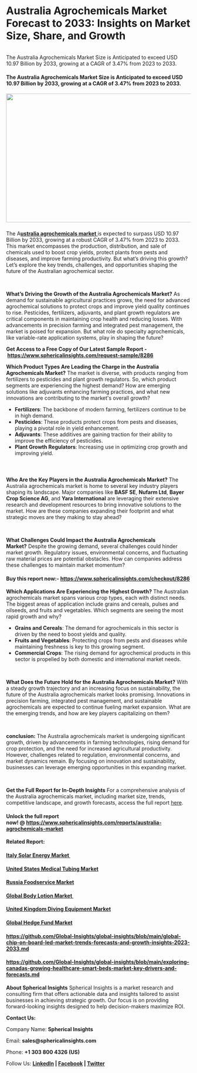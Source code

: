 <div class="wow_read_blog_hdr_img">
<div class="wow_read_blog_hdr_img_innr">
<h1>Australia Agrochemicals Market Forecast to 2033: Insights on Market Size, Share, and Growth</h1>
</div>
<div class="wow_main_float_head_img"><img src="https://www.vevioz.com/upload/photos/2025/03/I9TeCtVwPs3GI5zIHOCY_03_bbdde3b9b70cc8bdcec97ba3c8a8d1a2_image.jpg" alt="" /></div>
</div>
<div class="read-blog-container">
<div class="read-blog-desc">
<p class="mb-0">The Australia Agrochemicals Market Size is Anticipated to exceed USD 10.97 Billion by 2033, growing at a CAGR of 3.47% from 2023 to 2033.</p>
</div>
<div class="read-content">
<h4><strong>The Australia Agrochemicals Market Size is Anticipated to exceed USD 10.97 Billion by 2033, growing at a CAGR of 3.47% from 2023 to 2033.</strong></h4>
<h4><img src="https://vipon.s3.amazonaws.com/img/229831fc0aff9c13114ac5b237460535071500e667c2f0.png" alt="" width="600" height="350" /><strong><br /></strong></h4>
<p data-start="102" data-end="584">The A<a href="https://www.sphericalinsights.com/reports/australia-agrochemicals-market" target="_blank" rel="noopener"><strong>ustralia agrochemicals market</strong>&nbsp;</a>is expected to surpass USD 10.97 Billion by 2033, growing at a robust CAGR of 3.47% from 2023 to 2033. This market encompasses the production, distribution, and sale of chemicals used to boost crop yields, protect plants from pests and diseases, and improve farming productivity. But what&rsquo;s driving this growth? Let&rsquo;s explore the key trends, challenges, and opportunities shaping the future of the Australian agrochemical sector.</p>
<p data-start="586" data-end="1170">&nbsp;</p>
<p data-start="586" data-end="1170"><strong data-start="586" data-end="654">What&rsquo;s Driving the Growth of the Australia Agrochemicals Market?</strong>&nbsp;As demand for sustainable agricultural practices grows, the need for advanced agrochemical solutions to protect crops and improve yield quality continues to rise. Pesticides, fertilizers, adjuvants, and plant growth regulators are critical components in maintaining crop health and reducing losses. With advancements in precision farming and integrated pest management, the market is poised for expansion. But what role do specialty agrochemicals, like variable-rate application systems, play in shaping the future?</p>
<p data-start="1172" data-end="1571"><strong>Get Access to a Free Copy of Our Latest Sample Report -&nbsp;<a href="https://www.sphericalinsights.com/request-sample/8286" rel="nofollow">https://www.sphericalinsights.com/request-sample/8286</a>&nbsp;</strong></p>
<p data-start="1172" data-end="1571"><strong data-start="1172" data-end="1257">Which Product Types Are Leading the Charge in the Australia Agrochemicals Market?</strong>&nbsp;The market is diverse, with products ranging from fertilizers to pesticides and plant growth regulators. So, which product segments are experiencing the highest demand? How are emerging solutions like adjuvants enhancing farming practices, and what new innovations are contributing to the market's overall growth?</p>
<ul data-start="1573" data-end="1989">
<li data-start="1573" data-end="1666"><strong data-start="1575" data-end="1590">Fertilizers</strong>: The backbone of modern farming, fertilizers continue to be in high demand.</li>
<li data-start="1667" data-end="1783"><strong data-start="1669" data-end="1683">Pesticides</strong>: These products protect crops from pests and diseases, playing a pivotal role in yield enhancement.</li>
<li data-start="1784" data-end="1896"><strong data-start="1786" data-end="1799">Adjuvants</strong>: These additives are gaining traction for their ability to improve the efficiency of pesticides.</li>
<li data-start="1897" data-end="1989"><strong data-start="1899" data-end="1926">Plant Growth Regulators</strong>: Increasing use in optimizing crop growth and improving yield.</li>
</ul>
<h4><strong>&nbsp;</strong></h4>
<p data-start="1991" data-end="2476"><strong data-start="1991" data-end="2057">Who Are the Key Players in the Australia Agrochemicals Market?</strong>&nbsp;The Australia agrochemicals market is home to several key industry players shaping its landscape. Major companies like&nbsp;<strong data-start="2177" data-end="2188">BASF SE</strong>,&nbsp;<strong data-start="2190" data-end="2204">Nufarm Ltd</strong>,&nbsp;<strong data-start="2206" data-end="2231">Bayer Crop Science AG</strong>, and&nbsp;<strong data-start="2237" data-end="2259">Yara International</strong>&nbsp;are leveraging their extensive research and development resources to bring innovative solutions to the market. How are these companies expanding their footprint and what strategic moves are they making to stay ahead?</p>
<p data-start="2478" data-end="2797">&nbsp;</p>
<p data-start="2478" data-end="2797"><strong data-start="2478" data-end="2546">What Challenges Could Impact the Australia Agrochemicals Market?</strong>&nbsp;Despite the growing demand, several challenges could hinder market growth. Regulatory issues, environmental concerns, and fluctuating raw material prices are potential obstacles. How can companies address these challenges to maintain market momentum?&nbsp;</p>
<h4>Buy this report now:-&nbsp;<a href="https://www.sphericalinsights.com/checkout/8286" rel="nofollow">https://www.sphericalinsights.com/checkout/8286</a></h4>
<p data-start="2799" data-end="3112"><strong data-start="2799" data-end="2858">Which Applications Are Experiencing the Highest Growth?</strong>&nbsp;The Australian agrochemicals market spans various crop types, each with distinct needs. The biggest areas of application include grains and cereals, pulses and oilseeds, and fruits and vegetables. Which segments are seeing the most rapid growth and why?</p>
<ul data-start="3114" data-end="3509">
<li data-start="3114" data-end="3234"><strong data-start="3116" data-end="3138">Grains and Cereals</strong>: The demand for agrochemicals in this sector is driven by the need to boost yields and quality.</li>
<li data-start="3235" data-end="3364"><strong data-start="3237" data-end="3262">Fruits and Vegetables</strong>: Protecting crops from pests and diseases while maintaining freshness is key to this growing segment.</li>
<li data-start="3365" data-end="3509"><strong data-start="3367" data-end="3387">Commercial Crops</strong>: The rising demand for agrochemical products in this sector is propelled by both domestic and international market needs.</li>
</ul>
<p data-start="3511" data-end="3940">&nbsp;</p>
<p data-start="3511" data-end="3940"><strong data-start="3511" data-end="3580">What Does the Future Hold for the Australia Agrochemicals Market?</strong>&nbsp;With a steady growth trajectory and an increasing focus on sustainability, the future of the Australia agrochemicals market looks promising. Innovations in precision farming, integrated pest management, and sustainable agrochemicals are expected to continue fueling market expansion. What are the emerging trends, and how are key players capitalizing on them?</p>
<p data-start="3942" data-end="4377">&nbsp;</p>
<p data-start="3942" data-end="4377"><strong data-start="3942" data-end="3957">conclusion:</strong>&nbsp;The Australia agrochemicals market is undergoing significant growth, driven by advancements in farming technologies, rising demand for crop protection, and the need for increased agricultural productivity. However, challenges related to regulation, environmental concerns, and market dynamics remain. By focusing on innovation and sustainability, businesses can leverage emerging opportunities in this expanding market.</p>
<p data-start="4379" data-end="4673">&nbsp;</p>
<p data-start="4379" data-end="4673"><strong data-start="4379" data-end="4424">Get the Full Report for In-Depth Insights</strong>&nbsp;For a comprehensive analysis of the Australia agrochemicals market, including market size, trends, competitive landscape, and growth forecasts, access the full report&nbsp;<a href="https://www.sphericalinsights.com/reports/australia-agrochemicals-market" target="_new" rel="noopener" data-start="4592" data-end="4672">here</a>.</p>
<h4>Unlock the full report now!&nbsp;@&nbsp;<a href="https://www.sphericalinsights.com/reports/australia-agrochemicals-market" rel="nofollow">https://www.sphericalinsights.com/reports/australia-agrochemicals-market</a></h4>
<p data-start="4675" data-end="4963"><strong data-start="4675" data-end="4703">Related Report:</strong></p>
<h4 class="news-post-title"><strong><a href="https://www.sphericalinsights.com/de/reports/italy-solar-energy-market" target="_blank" rel="noopener">Italy Solar Energy Market&nbsp;</a></strong></h4>
<h4 class="news-post-title"><strong><a href="https://www.sphericalinsights.com/de/reports/united-states-medical-tubing-market" target="_blank" rel="noopener">United States Medical Tubing Market</a></strong></h4>
<h4 class="news-post-title"><strong><a href="https://www.sphericalinsights.com/de/reports/russia-foodservice-market" target="_blank" rel="noopener">Russia Foodservice Market</a></strong></h4>
<h4 class="news-post-title"><strong><a href="https://www.sphericalinsights.com/fr/reports/body-lotion-market" target="_blank" rel="noopener">Global Body Lotion Market&nbsp;</a></strong></h4>
<h4 class="news-post-title"><strong><a href="https://www.sphericalinsights.com/fr/reports/united-kingdom-snorkelling-equipment-market" target="_blank" rel="noopener">United Kingdom Diving Equipment Market</a></strong></h4>
<h4 class="news-post-title"><strong><a href="https://www.sphericalinsights.com/fr/reports/hedge-fund-market" target="_blank" rel="noopener">Global Hedge Fund Market</a></strong></h4>
<h4><strong><a href="https://github.com/Global-Insights/global-insights/blob/main/global-chip-on-board-led-market-trends-forecasts-and-growth-insights-2023-2033.md" target="_blank" rel="noopener">https://github.com/Global-Insights/global-insights/blob/main/global-chip-on-board-led-market-trends-forecasts-and-growth-insights-2023-2033.md</a></strong></h4>
<h4><strong><a href="https://github.com/Global-Insights/global-insights/blob/main/exploring-canadas-growing-healthcare-smart-beds-market-key-drivers-and-forecasts.md" target="_blank" rel="noopener">https://github.com/Global-Insights/global-insights/blob/main/exploring-canadas-growing-healthcare-smart-beds-market-key-drivers-and-forecasts.md</a></strong></h4>
<p data-start="4675" data-end="4963"><strong data-start="4675" data-end="4703">About Spherical Insights</strong>&nbsp;Spherical Insights is a market research and consulting firm that offers actionable data and insights tailored to assist businesses in achieving strategic growth. Our focus is on providing forward-looking insights designed to help decision-makers maximize ROI.</p>
<p><strong>Contact Us:</strong></p>
<p>Company Name:&nbsp;<strong>Spherical Insights</strong></p>
<p>Email:&nbsp;<strong>sales@sphericalinsights.com</strong></p>
<p>Phone:&nbsp;<strong>+1 303 800 4326 (US)</strong></p>
<p>Follow Us:&nbsp;<strong><a href="https://www.linkedin.com/company/spherical-insight/" rel="nofollow"><u>LinkedIn</u></a>&nbsp;|&nbsp;<a href="https://www.facebook.com/sphericalinsights22" rel="nofollow"><u>Facebook</u></a>&nbsp;|&nbsp;<a href="https://twitter.com/SInsights_US" rel="nofollow"><u>Twitter</u></a></strong></p>
<div class="clear">&nbsp;</div>
</div>
</div>
